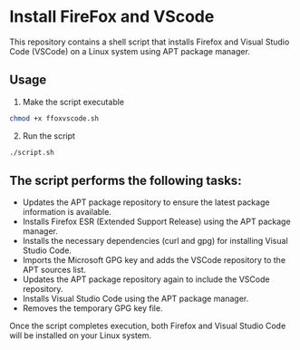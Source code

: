 # Install FireFox and VScode

This repository contains a shell script that installs Firefox and Visual Studio Code (VSCode) on a Linux system using APT package manager.

## Usage

1. Make the script executable

```bash
chmod +x ffoxvscode.sh
```

2. Run the script

```bash
./script.sh
```
## The script performs the following tasks:

- Updates the APT package repository to ensure the latest package information is available.
- Installs Firefox ESR (Extended Support Release) using the APT package manager.
- Installs the necessary dependencies (curl and gpg) for installing Visual Studio Code.
- Imports the Microsoft GPG key and adds the VSCode repository to the APT sources list.
- Updates the APT package repository again to include the VSCode repository.
- Installs Visual Studio Code using the APT package manager.
- Removes the temporary GPG key file.

Once the script completes execution, both Firefox and Visual Studio Code will be installed on your Linux system.
